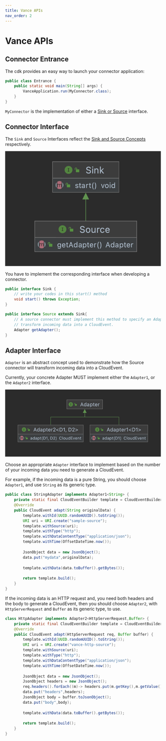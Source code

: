 ```yaml
---
title: Vance APIs
nav_order: 2
---
```


# Vance APIs

## Connector Entrance

The cdk provides an easy way to launch your connector application:

```java
public class Entrance {
    public static void main(String[] args) {
        VanceApplication.run(MyConnector.class);
    }
}
```

`MyConnector` is the implementation of either a [Sink or Source](#connector-interface) interface.

## Connector Interface

The `Sink` and `Source` Interfaces reflect the [Sink and Source Concepts][concept] respectively.

![connector](connector.png)

You have to implement the corresponding interface when developing a connector.
```java
public interface Sink {
    // write your codes in this start() method
    void start() throws Exception;
}
```

```java
public interface Source extends Sink{
    // A source connector must implement this method to specify an Adapter to tell how the connector will
    // transform incoming data into a CloudEvent.
    Adapter getAdapter();
}
```

## Adapter Interface

`Adapter` is an abstract concept used to demonstrate how the Source connector will transform incoming data into
a CloudEvent.

Currently, your concrete Adapter MUST implement either the `Adapter1`, or the `Adapter2` interface.

![adapter](adapter.png)

Choose an appropriate `Adapter` interface to implement based on the number of your incoming data you need to generate a
CloudEvent.

For example, if the incoming data is a pure String, you should choose `Adapter1`, and use `String` as its generic type.

```java
public class StringAdapter implements Adapter1<String> {
    private static final CloudEventBuilder template = CloudEventBuilder.v1();
    @Override
    public CloudEvent adapt(String originalData) {
        template.withId(UUID.randomUUID().toString());
        URI uri = URI.create("sample-source");
        template.withSource(uri);
        template.withType("http");
        template.withDataContentType("application/json");
        template.withTime(OffsetDateTime.now());

        JsonObject data = new JsonObject();
        data.put("mydata",originalData);
        
        template.withData(data.toBuffer().getBytes());

        return template.build();
    }
}
```

If the incoming data is an HTTP request and, you need both headers and the body to generate a CloudEvent, 
then you should choose `Adapter2`, with `HttpServerRequest` and `Buffer` as its generic type, to use.

```java
class HttpAdapter implements Adapter2<HttpServerRequest,Buffer> {
    private static final CloudEventBuilder template = CloudEventBuilder.v1();
    @Override
    public CloudEvent adapt(HttpServerRequest req, Buffer buffer) {
        template.withId(UUID.randomUUID().toString());
        URI uri = URI.create("vance-http-source");
        template.withSource(uri);
        template.withType("http");
        template.withDataContentType("application/json");
        template.withTime(OffsetDateTime.now());

        JsonObject data = new JsonObject();
        JsonObject headers = new JsonObject();
        req.headers().forEach((m)-> headers.put(m.getKey(),m.getValue()));
        data.put("headers",headers);
        JsonObject body = buffer.toJsonObject();
        data.put("body",body);
        
        template.withData(data.toBuffer().getBytes());

        return template.build();
    }
}
```

[concept]: https://github.com/linkall-labs/vance-docs/blob/main/docs/concept.md